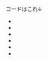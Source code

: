 コードはこれ↓

<div id="main_mv">
  <ul>
  <li><a href="#"><img src="" height="" width="" alt=""  /></a></li>
  	<li><a href="#"><img src="" height="" width="" alt=""  /></a></li>
  	<li><a href="#"><img src="" height="" width="" alt=""  /></a></li>
  	<li><a href="#"><img src="" height="" width="" alt=""  /></a></li>
  	<li><a href="#"><img src="" height="" width="" alt=""  /></a></li>
  	<li><a href="#"><img src="" height="" width="" alt=""  /></a></li>
  </ul>
</div>


